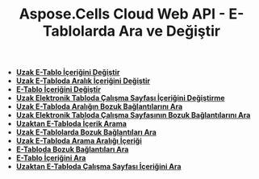 ﻿---
title: Aspose.Cells Cloud Web API - E-Tablolarda Ara ve Değiştir
second_title: Documen
ArticleTitle: Search and Replace in Spreadshee
linktitle: Ara ve Değiştir
type: docs
url: /tr/search-replace/
keywords: Aspose.Cells Cloud REST API, search and replace content in spreadsheets, Excel 2016, Excel 2019, Excel 365, cloud-based office solutions
description: Aspose.Cells Cloud REST API kullanarak elektronik tablolarda içerikleri etkili bir şekilde nasıl arayacağınız ve değiştireceğiniz konusunda ayrıntılı bir kılavuz
weight: 50
kwords: Excel, Aspose.Cells, Office Bulut, REST API, Elektronik Tablo İşleme, PDF, CSV, JSON, Markdown, Geliştirici Kılavuzu, Bulut Entegrasyonu
---
- **[Uzak E-Tablo İçeriğini Değiştir](https://docs.aspose.cloud//cells/replace-content-in-remote-spreadsheet/)**
- **[Uzak E-Tabloda Aralık İçeriğini Değiştir](https://docs.aspose.cloud//cells/replace-content-in-remote-range/)**
- **[E-Tablo İçeriğini Değiştir](https://docs.aspose.cloud//cells/replace-spreadsheet-content/)**
- **[Uzak Elektronik Tabloda Çalışma Sayfası İçeriğini Değiştirme](https://docs.aspose.cloud//cells/replace-content-in-remote-worksheet/)**
- **[Uzak E-Tabloda Aralığın Bozuk Bağlantılarını Ara](https://docs.aspose.cloud//cells/search-broken-links-in-remote-range/)**
- **[Uzak Elektronik Tabloda Çalışma Sayfasının Bozuk Bağlantılarını Ara](https://docs.aspose.cloud//cells/search-broken-links-in-remote-worksheet/)**
- **[Uzaktan E-Tabloda İçerik Arama](https://docs.aspose.cloud//cells/search-content-in-remote-spreadsheet/)**
- **[Uzak E-Tablolarda Bozuk Bağlantıları Ara](https://docs.aspose.cloud//cells/search-broken-links-in-remote-spreadsheet/)**
- **[Uzak E-Tabloda Arama Aralığı İçeriği](https://docs.aspose.cloud//cells/search-content-in-remote-range/)**
- **[E-Tabloda Bozuk Bağlantıları Ara](https://docs.aspose.cloud//cells/search-spreadsheet-broken-links/)**
- **[E-Tablo İçeriğini Ara](https://docs.aspose.cloud//cells/search-spreadsheet-content/)**
- **[Uzaktan E-Tabloda Çalışma Sayfası İçeriğini Ara](https://docs.aspose.cloud//cells/search-content-in-remote-worksheet/)**
